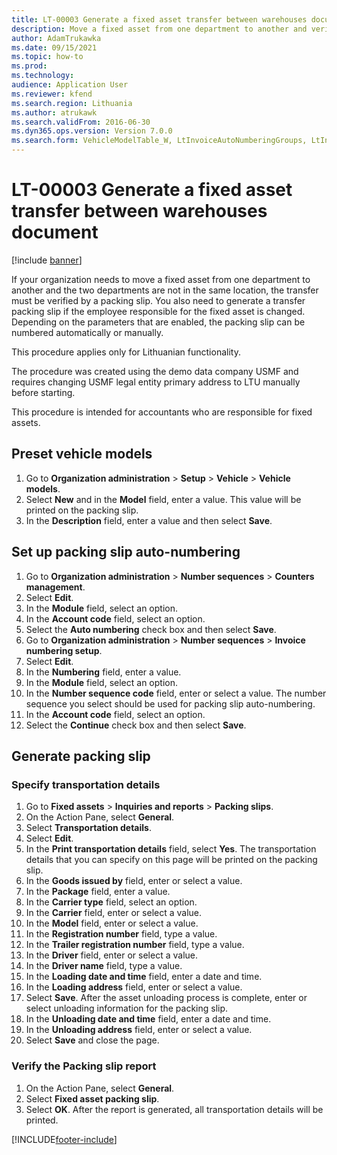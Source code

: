 ```yaml
---
title: LT-00003 Generate a fixed asset transfer between warehouses document
description: Move a fixed asset from one department to another and verify the transfer with a packing slip.
author: AdamTrukawka
ms.date: 09/15/2021
ms.topic: how-to
ms.prod: 
ms.technology: 
audience: Application User
ms.reviewer: kfend
ms.search.region: Lithuania
ms.author: atrukawk
ms.search.validFrom: 2016-06-30
ms.dyn365.ops.version: Version 7.0.0
ms.search.form: VehicleModelTable_W, LtInvoiceAutoNumberingGroups, LtInvoiceAutonumberingTable, AssetWarehouseTransfer, HcmWorkerLookUp, SysQueryForm, LtAssetPackingSlip, TransportationDocument, LogisticsPostalAddressLookup
---
```


# LT-00003 Generate a fixed asset transfer between warehouses document

[!include [banner](../../includes/banner.md)]

If your organization needs to move a fixed asset from one department to another and the two departments are not in the same location, the transfer must be verified by a packing slip. You also need to generate a transfer packing slip if the employee responsible for the fixed asset is changed. Depending on the parameters that are enabled, the packing slip can be numbered automatically or manually.

This procedure applies only for Lithuanian functionality. 

The procedure was created using the demo data company USMF and requires changing USMF legal entity primary address to LTU manually before starting. 

This procedure is intended for accountants who are responsible for fixed assets.

## Preset vehicle models
1. Go to **Organization administration** > **Setup** > **Vehicle** > **Vehicle models**.
2. Select **New** and in the **Model** field, enter a value. This value will be printed on the packing slip.
3. In the **Description** field, enter a value and then select **Save**.


## Set up packing slip auto-numbering
1. Go to **Organization administration** > **Number sequences** > **Counters management**.
2. Select **Edit**.
3. In the **Module** field, select an option.
4. In the **Account code** field, select an option.
5. Select the **Auto numbering** check box and then select **Save**.
6. Go to **Organization administration** > **Number sequences** > **Invoice numbering setup**.
7. Select **Edit**.
8. In the **Numbering** field, enter a value.
9. In the **Module** field, select an option.
10. In the **Number sequence code** field, enter or select a value. The number sequence you select should be used for packing slip auto-numbering.  
11. In the **Account code** field, select an option.
12. Select the **Continue** check box and then select **Save**.


## Generate packing slip

### Specify transportation details
1. Go to **Fixed assets** > **Inquiries and reports** > **Packing slips**.
2. On the Action Pane, select **General**.
3. Select **Transportation details**.
4. Select **Edit**.
5. In the **Print transportation details** field, select **Yes**. The transportation details that you can specify on this page will be printed on the packing slip.  
6. In the **Goods issued by** field, enter or select a value.
7. In the **Package** field, enter a value.
8. In the **Carrier type** field, select an option.
9. In the **Carrier** field, enter or select a value.
10. In the **Model** field, enter or select a value.
11. In the **Registration number** field, type a value.
12. In the **Trailer registration number** field, type a value.
13. In the **Driver** field, enter or select a value.
14. In the **Driver name** field, type a value.
15. In the **Loading date and time** field, enter a date and time.
16. In the **Loading address** field, enter or select a value.
17. Select **Save**. After the asset unloading process is complete, enter or select unloading information for the packing slip.  
18. In the **Unloading date and time** field, enter a date and time.
19. In the **Unloading address** field, enter or select a value.
20. Select **Save** and close the page.


### Verify the Packing slip report
1. On the Action Pane, select **General**.
2. Select **Fixed asset packing slip**.
3. Select **OK**. After the report is generated, all transportation details will be printed.  



[!INCLUDE[footer-include](../../../includes/footer-banner.md)]
